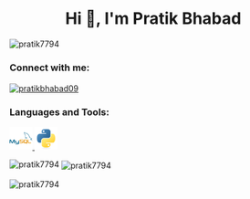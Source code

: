 <h1 align="center">Hi 👋, I'm Pratik Bhabad</h1>
<p align="left"> <img src="https://komarev.com/ghpvc/?username=pratik7794&label=Profile%20views&color=0e75b6&style=flat" alt="pratik7794" /> </p>

<h3 align="left">Connect with me:</h3>
<p align="left">
<a href="https://linkedin.com/in/pratikbhabad09" target="blank"><img align="center" src="https://raw.githubusercontent.com/rahuldkjain/github-profile-readme-generator/master/src/images/icons/Social/linked-in-alt.svg" alt="pratikbhabad09" height="30" width="40" /></a>
</p>

<h3 align="left">Languages and Tools:</h3>
<p align="left"> <a href="https://www.mysql.com/" target="_blank" rel="noreferrer"> <img src="https://raw.githubusercontent.com/devicons/devicon/master/icons/mysql/mysql-original-wordmark.svg" alt="mysql" width="40" height="40"/> </a> <a href="https://www.python.org" target="_blank" rel="noreferrer"> <img src="https://raw.githubusercontent.com/devicons/devicon/master/icons/python/python-original.svg" alt="python" width="40" height="40"/> </a> </p>

<p><img align="left" src="https://github-readme-stats.vercel.app/api/top-langs?username=pratik7794&show_icons=true&locale=en&layout=compact" alt="pratik7794" /></p>

<p>&nbsp;<img align="center" src="https://github-readme-stats.vercel.app/api?username=pratik7794&show_icons=true&locale=en" alt="pratik7794" /></p>

<p><img align="center" src="https://github-readme-streak-stats.herokuapp.com/?user=pratik7794&" alt="pratik7794" /></p>
